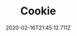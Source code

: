---
templateKey: blog-post
title: Cookie
type: cooking
energy: 90
health: 40
description: Very chewy., 
featuredpost: false
date: 2020-02-16T21:45:12.711Z
featuredimage: /img/Cookie.png
sellPrice: 140
tags:
  - Wheat Flour
  - Sugar
  - Egg
  - edible
---
